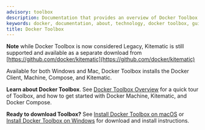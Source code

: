 ```yaml
---
advisory: toolbox
description: Documentation that provides an overview of Docker Toolbox and installation instructions
keywords: docker, documentation, about, technology, docker toolbox, gui
title: Docker Toolbox
---
```


**Note** while Docker Toolbox is now considered Legacy, Kitematic is still supported and available as a separate download from [https://github.com/docker/kitematic](https://github.com/docker/kitematic)

Available for both Windows and Mac, Docker Toolbox installs the Docker Client, Machine, Compose, and Kitematic.

**Learn about Docker Toolbox**. See [Docker Toolbox Overview](overview.md) for a quick tour of Toolbox, and
how to get started with Docker Machine, Kitematic, and Docker Compose.

**Ready to download Toolbox?**  See [Install Docker Toolbox on macOS](toolbox_install_mac.md) or [Install Docker Toolbox on Windows](toolbox_install_windows.md) for download and install instructions.
